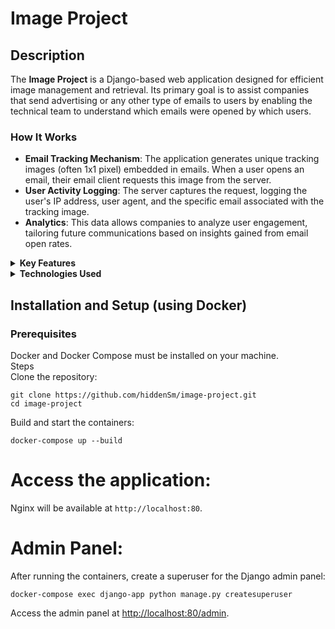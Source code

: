 # Image Project

## Description

The **Image Project** is a Django-based web application designed for efficient image management and retrieval. Its primary goal is to assist companies that send advertising or any other type of emails to users by enabling the technical team to understand which emails were opened by which users.

### How It Works

- **Email Tracking Mechanism**: The application generates unique tracking images (often 1x1 pixel) embedded in emails. When a user opens an email, their email client requests this image from the server.
- **User Activity Logging**: The server captures the request, logging the user's IP address, user agent, and the specific email associated with the tracking image.
- **Analytics**: This data allows companies to analyze user engagement, tailoring future communications based on insights gained from email open rates.

<details>
<summary><strong>Key Features</strong></summary>

- **Image Upload**: Users can upload images that are stored securely with unique identifiers (UUIDs).
- **Dynamic Loading**: Images are served through a dedicated view that handles various URL formats and logging.
- **User Logging**: Each image access logs user details (such as IP address and user agent) to track interactions with email content.
- **Throttling**: The application implements request throttling to prevent abuse and manage server load effectively.
- **Caching**: Cached image data enhances performance by reducing database queries and speeding up retrieval.
- **Django Admin Interface**: Administrators can manage images and logs easily through Django's built-in admin panel.

</details>

<details>
<summary><strong>Technologies Used</strong></summary>

- Django
- PostgreSQL (for database)
- Nginx (as a reverse proxy)
- Docker (for containerization)

</details>

## Installation and Setup (using Docker) <br />

### Prerequisites <br />
Docker and Docker Compose must be installed on your machine. <br />
Steps <br />
Clone the repository: <br />

```
git clone https://github.com/hiddenSm/image-project.git
cd image-project
```

Build and start the containers: <br />
```
docker-compose up --build
```

Access the application: <br />
===================================

Nginx will be available at `http://localhost:80`. <br />

Admin Panel: <br />
===================================
After running the containers, create a superuser for the Django admin panel: <br />
```
docker-compose exec django-app python manage.py createsuperuser
```
Access the admin panel at [http://localhost:80/admin](http://localhost:80/admin). <br /> 
